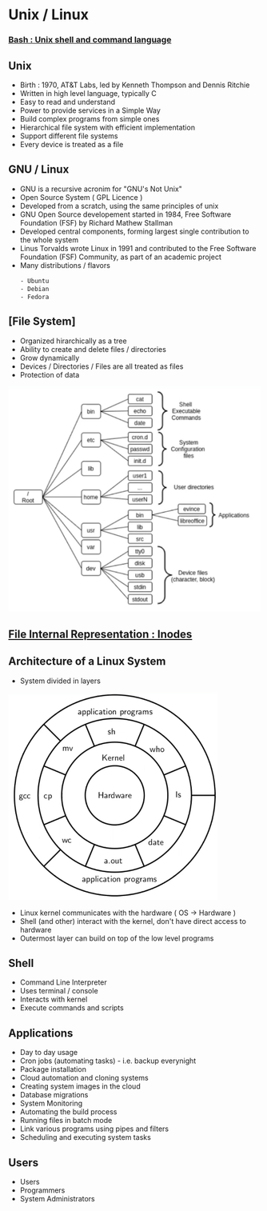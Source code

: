 # Unix / Linux

### [Bash : Unix shell and command language](https://github.com/CatalaniCD/computer_science/tree/main/6.%20operating_systems/bash)

## Unix
* Birth : 1970, AT&T Labs, led by Kenneth Thompson and Dennis Ritchie
* Written in high level language, typically C
* Easy to read and understand
* Power to provide services in a Simple Way
* Build complex programs from simple ones
* Hierarchical file system with efficient implementation
* Support different file systems
* Every device is treated as a file

## GNU / Linux
* GNU is a recursive acronim for  "GNU's Not Unix"
* Open Source System ( GPL Licence )
* Developed from a scratch, using the same principles of unix
* GNU Open Source developement started in 1984, Free Software Foundation (FSF) by Richard Mathew Stallman
* Developed central components, forming largest single contribution to the whole system
* Linus Torvalds wrote Linux in 1991 and contributed to the Free Software Foundation (FSF) Community, as part of an academic project
* Many distributions / flavors
  ```
  - Ubuntu
  - Debian
  - Fedora
  ```
 
## [File System]
* Organized hirarchically as a tree
* Ability to create and delete files / directories
* Grow dynamically
* Devices / Directories / Files are all treated as files
* Protection of data

![linux arch](https://github.com/CatalaniCD/computer_science/blob/main/6.%20operating_systems/file_system.png)


## [File Internal Representation : Inodes]()


## Architecture of a Linux System
* System divided in layers

![linux arch](https://github.com/CatalaniCD/computer_science/blob/main/6.%20operating_systems/linux_arch.png)

* Linux kernel communicates with the hardware ( OS -> Hardware )
* Shell (and other) interact with the kernel, don't have direct access to hardware
* Outermost layer can build on top of the low level programs

## Shell
* Command Line Interpreter
* Uses terminal / console
* Interacts with kernel
* Execute commands and scripts

## Applications
* Day to day usage
* Cron jobs (automating tasks) - i.e. backup everynight
* Package installation
* Cloud automation and cloning systems
* Creating system images in the cloud
* Database migrations
* System Monitoring
* Automating the build process
* Running files in batch mode
* Link various programs using pipes and filters
* Scheduling and executing system tasks

## Users
* Users
* Programmers
* System Administrators
